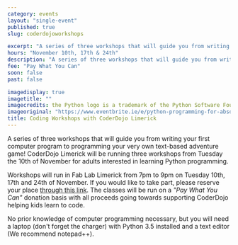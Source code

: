 ```yaml
---
category: events
layout: "single-event"
published: true
slug: coderdojoworkshops

excerpt: "A series of three workshops that will guide you from writing your first computer program to programming your very own text-based adventure game!"
hours: "November 10th, 17th & 24th"
description: "A series of three workshops that will guide you from writing your first computer program to programming your very own text-based adventure game!"
fee: "Pay What You Can"
soon: false
past: false

imagedisplay: true
imagetitle: ""
imagecredits: the Python logo is a trademark of the Python Software Foundation
imageoriginal: "https://www.eventbrite.ie/e/python-programming-for-absolute-beginners-adults-part-13-tickets-19271744306"
title: Coding Workshops with CoderDojo Limerick
---
```


A series of three workshops that will guide you from writing your first computer program to programming your very own text-based adventure game! CoderDojo Limerick will be running three workshops from Tuesday the 10th of November for adults interested in learning Python programming.

Workshops will run in Fab Lab Limerick from 7pm to 9pm on Tuesday 10th, 17th and 24th of November. If you would like to take part, please reserve your place [through this link](http://python1.eventbrite.ie). The classes will be run on a _"Pay What You Can"_ donation basis with all proceeds going towards supporting CoderDojo helping kids learn to code.

No prior knowledge of computer programming necessary, but you will need a laptop (don't forget the charger) with Python 3.5 installed and a text editor (We recommend notepad++).
